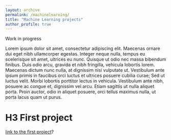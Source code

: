 ```yaml
---
layout: archive
permalink: /machinelearning/
title: "Machine Learning projects"
author_profile: true
---
```


Work in progress

Lorem ipsum dolor sit amet, consectetur adipiscing elit. Maecenas ornare dui eget
nibh ullamcorper egestas. Integer neque nulla, tempus eu scelerisque sit amet, ultrices eu nunc.
Quisque ut odio nec massa bibendum finibus. Duis odio arcu, gravida et nibh fringilla,
vehicula lobortis lorem. Maecenas dictum nunc nulla, at dignissim nisi vulputate ut.
Vestibulum ante ipsum primis in faucibus orci luctus et ultrices posuere cubilia curae;
Sed ut luctus velit. Morbi lobortis porttitor lectus in vehicula. Vestibulum ante nibh,
posuere ac congue et, dignissim vel arcu. Etiam sagittis ut nulla aliquet porta.
Proin auctor, odio in aliquet posuere, orci tellus maximus nulla, ut porta lacus quam ut purus.


# H3 First project

[link to the first project](https://vritzenthaler.github.io/portfolio.github.io/project1/)?
